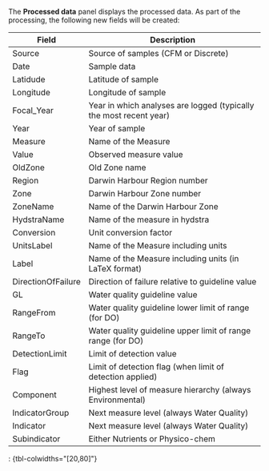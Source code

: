 The **Processed data** panel displays the processed data. As part of
the processing, the following new fields will be created:


<div class="table-minimal">

| Field              | Description                                                        |
|--------------------|--------------------------------------------------------------------|
| Source             | Source of samples (CFM or Discrete)                                |
| Date               | Sample data                                                        |
| Latidude           | Latitude of sample                                                 |
| Longitude          | Longitude of sample                                                |
| Focal_Year         | Year in which analyses are logged (typically the most recent year) |
| Year               | Year of sample                                                     |
| Measure            | Name of the Measure                                                |
| Value              | Observed measure value                                             |
| OldZone            | Old Zone name                                                      |
| Region             | Darwin Harbour Region number                                       |
| Zone               | Darwin Harbour Zone number                                         |
| ZoneName           | Name of the Darwin Harbour Zone                                    |
| HydstraName        | Name of the measure in hydstra                                     |
| Conversion         | Unit conversion factor                                             |
| UnitsLabel         | Name of the Measure including units                                |
| Label              | Name of the Measure including units (in LaTeX format)              |
| DirectionOfFailure | Direction of failure relative to guideline value                   |
| GL                 | Water quality guideline value                                      |
| RangeFrom          | Water quality guideline lower limit of range (for DO)              |
| RangeTo            | Water quality guideline upper limit of range range (for DO)        |
| DetectionLimit     | Limit of detection value                                           |
| Flag               | Limit of detection flag (when limit of detection applied)          |
| Component          | Highest level of measure hierarchy (always Environmental)          |
| IndicatorGroup     | Next measure level (always Water Quality)                          |
| Indicator          | Next measure level (always Water Quality)                          |
| Subindicator       | Either Nutrients or Physico-chem                                   |

: {tbl-colwidths="[20,80]"} 
   
</div>
